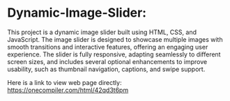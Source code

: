 # Dynamic-Image-Slider:
This project is a dynamic image slider built using HTML, CSS, and JavaScript. The image slider is designed to showcase multiple images with smooth transitions and interactive features, offering an engaging user experience. The slider is fully responsive, adapting seamlessly to different screen sizes, and includes several optional enhancements to improve usability, such as thumbnail navigation, captions, and swipe support.

Here is a link to view web page directly:
https://onecompiler.com/html/42qd3t6pm
